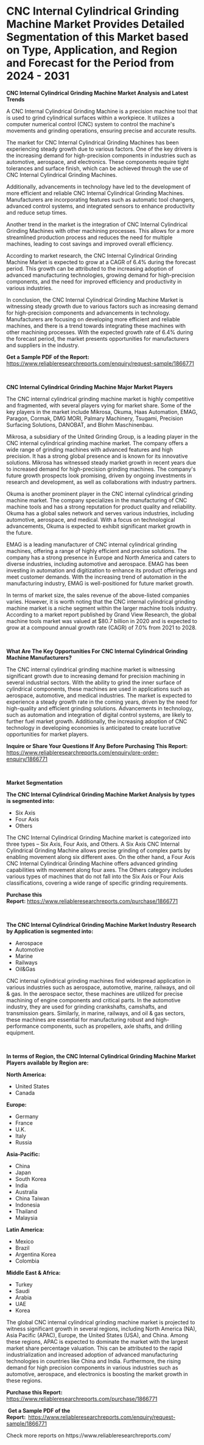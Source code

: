 <p><h1>CNC Internal Cylindrical Grinding Machine Market Provides Detailed Segmentation of this Market based on Type, Application, and Region and Forecast for the Period from 2024 - 2031</h1></p><p><strong>CNC Internal Cylindrical Grinding Machine Market Analysis and Latest Trends</strong></p>
<p><p>A CNC Internal Cylindrical Grinding Machine is a precision machine tool that is used to grind cylindrical surfaces within a workpiece. It utilizes a computer numerical control (CNC) system to control the machine's movements and grinding operations, ensuring precise and accurate results.</p><p>The market for CNC Internal Cylindrical Grinding Machines has been experiencing steady growth due to various factors. One of the key drivers is the increasing demand for high-precision components in industries such as automotive, aerospace, and electronics. These components require tight tolerances and surface finish, which can be achieved through the use of CNC Internal Cylindrical Grinding Machines.</p><p>Additionally, advancements in technology have led to the development of more efficient and reliable CNC Internal Cylindrical Grinding Machines. Manufacturers are incorporating features such as automatic tool changers, advanced control systems, and integrated sensors to enhance productivity and reduce setup times.</p><p>Another trend in the market is the integration of CNC Internal Cylindrical Grinding Machines with other machining processes. This allows for a more streamlined production process and reduces the need for multiple machines, leading to cost savings and improved overall efficiency.</p><p>According to market research, the CNC Internal Cylindrical Grinding Machine Market is expected to grow at a CAGR of 6.4% during the forecast period. This growth can be attributed to the increasing adoption of advanced manufacturing technologies, growing demand for high-precision components, and the need for improved efficiency and productivity in various industries.</p><p>In conclusion, the CNC Internal Cylindrical Grinding Machine Market is witnessing steady growth due to various factors such as increasing demand for high-precision components and advancements in technology. Manufacturers are focusing on developing more efficient and reliable machines, and there is a trend towards integrating these machines with other machining processes. With the expected growth rate of 6.4% during the forecast period, the market presents opportunities for manufacturers and suppliers in the industry.</p></p>
<p><strong>Get a Sample PDF of the Report:&nbsp;</strong> <a href="https://www.reliableresearchreports.com/enquiry/request-sample/1866771">https://www.reliableresearchreports.com/enquiry/request-sample/1866771</a></p>
<p>&nbsp;</p>
<p><strong>CNC Internal Cylindrical Grinding Machine Major Market Players</strong></p>
<p><p>The CNC internal cylindrical grinding machine market is highly competitive and fragmented, with several players vying for market share. Some of the key players in the market include Mikrosa, Okuma, Haas Automation, EMAG, Paragon, Cormak, DMG MORI, Palmary Machinery, Tsugami, Precision Surfacing Solutions, DANOBAT, and Blohm Maschinenbau.</p><p>Mikrosa, a subsidiary of the United Grinding Group, is a leading player in the CNC internal cylindrical grinding machine market. The company offers a wide range of grinding machines with advanced features and high precision. It has a strong global presence and is known for its innovative solutions. Mikrosa has witnessed steady market growth in recent years due to increased demand for high-precision grinding machines. The company's future growth prospects look promising, driven by ongoing investments in research and development, as well as collaborations with industry partners.</p><p>Okuma is another prominent player in the CNC internal cylindrical grinding machine market. The company specializes in the manufacturing of CNC machine tools and has a strong reputation for product quality and reliability. Okuma has a global sales network and serves various industries, including automotive, aerospace, and medical. With a focus on technological advancements, Okuma is expected to exhibit significant market growth in the future.</p><p>EMAG is a leading manufacturer of CNC internal cylindrical grinding machines, offering a range of highly efficient and precise solutions. The company has a strong presence in Europe and North America and caters to diverse industries, including automotive and aerospace. EMAG has been investing in automation and digitization to enhance its product offerings and meet customer demands. With the increasing trend of automation in the manufacturing industry, EMAG is well-positioned for future market growth.</p><p>In terms of market size, the sales revenue of the above-listed companies varies. However, it is worth noting that the CNC internal cylindrical grinding machine market is a niche segment within the larger machine tools industry. According to a market report published by Grand View Research, the global machine tools market was valued at $80.7 billion in 2020 and is expected to grow at a compound annual growth rate (CAGR) of 7.0% from 2021 to 2028.</p></p>
<p>&nbsp;</p>
<p><strong>What Are The Key Opportunities For CNC Internal Cylindrical Grinding Machine Manufacturers?</strong></p>
<p><p>The CNC internal cylindrical grinding machine market is witnessing significant growth due to increasing demand for precision machining in several industrial sectors. With the ability to grind the inner surface of cylindrical components, these machines are used in applications such as aerospace, automotive, and medical industries. The market is expected to experience a steady growth rate in the coming years, driven by the need for high-quality and efficient grinding solutions. Advancements in technology, such as automation and integration of digital control systems, are likely to further fuel market growth. Additionally, the increasing adoption of CNC technology in developing economies is anticipated to create lucrative opportunities for market players.</p></p>
<p><strong>Inquire or Share Your Questions If Any Before Purchasing This Report:</strong> <a href="https://www.reliableresearchreports.com/enquiry/pre-order-enquiry/1866771">https://www.reliableresearchreports.com/enquiry/pre-order-enquiry/1866771</a></p>
<p>&nbsp;</p>
<p><strong>Market Segmentation</strong></p>
<p><strong>The CNC Internal Cylindrical Grinding Machine Market Analysis by types is segmented into:</strong></p>
<p><ul><li>Six Axis</li><li>Four Axis</li><li>Others</li></ul></p>
<p><p>The CNC Internal Cylindrical Grinding Machine market is categorized into three types – Six Axis, Four Axis, and Others. A Six Axis CNC Internal Cylindrical Grinding Machine allows precise grinding of complex parts by enabling movement along six different axes. On the other hand, a Four Axis CNC Internal Cylindrical Grinding Machine offers advanced grinding capabilities with movement along four axes. The Others category includes various types of machines that do not fall into the Six Axis or Four Axis classifications, covering a wide range of specific grinding requirements.</p></p>
<p><strong>Purchase this Report:&nbsp;</strong><a href="https://www.reliableresearchreports.com/purchase/1866771">https://www.reliableresearchreports.com/purchase/1866771</a></p>
<p>&nbsp;</p>
<p><strong>The CNC Internal Cylindrical Grinding Machine Market Industry Research by Application is segmented into:</strong></p>
<p><ul><li>Aerospace</li><li>Automotive</li><li>Marine</li><li>Railways</li><li>Oil&Gas</li></ul></p>
<p><p>CNC internal cylindrical grinding machines find widespread application in various industries such as aerospace, automotive, marine, railways, and oil & gas. In the aerospace sector, these machines are utilized for precise machining of engine components and critical parts. In the automotive industry, they are used for grinding crankshafts, camshafts, and transmission gears. Similarly, in marine, railways, and oil & gas sectors, these machines are essential for manufacturing robust and high-performance components, such as propellers, axle shafts, and drilling equipment.</p></p>
<p>&nbsp;</p>
<p><strong>In terms of Region, the CNC Internal Cylindrical Grinding Machine Market Players available by Region are:</strong></p>
<p>
    <p> <strong> North America: </strong>
        <ul>
            <li>United States</li>
            <li>Canada</li>
        </ul>
        </p> 
    <p> <strong> Europe: </strong>
        <ul>
            <li>Germany</li>
            <li>France</li>
            <li>U.K.</li>
            <li>Italy</li>
            <li>Russia</li>
        </ul>
        </p> 
    <p> <strong> Asia-Pacific: </strong>
        <ul>
            <li>China</li>
            <li>Japan</li>
            <li>South Korea</li>
            <li>India</li>
            <li>Australia</li>
            <li>China Taiwan</li>
            <li>Indonesia</li>
            <li>Thailand</li>
            <li>Malaysia</li>
        </ul>
        </p> 
    <p> <strong> Latin America: </strong>
        <ul>
            <li>Mexico</li>
            <li>Brazil</li>
            <li>Argentina Korea</li>
            <li>Colombia</li>
        </ul>
        </p> 
    <p> <strong> Middle East & Africa: </strong>
        <ul>
            <li>Turkey</li>
            <li>Saudi</li>
            <li>Arabia</li>
            <li>UAE</li>
            <li>Korea</li>
        </ul>
    </p>
    </p>
<p><p>The global CNC internal cylindrical grinding machine market is projected to witness significant growth in several regions, including North America (NA), Asia Pacific (APAC), Europe, the United States (USA), and China. Among these regions, APAC is expected to dominate the market with the largest market share percentage valuation. This can be attributed to the rapid industrialization and increased adoption of advanced manufacturing technologies in countries like China and India. Furthermore, the rising demand for high precision components in various industries such as automotive, aerospace, and electronics is boosting the market growth in these regions.</p></p>
<p><strong>Purchase this Report: </strong><a href="https://www.reliableresearchreports.com/purchase/1866771">https://www.reliableresearchreports.com/purchase/1866771</a></p>
<p>&nbsp;<strong>Get a Sample PDF of the Report:&nbsp;&nbsp;</strong><a href="https://www.reliableresearchreports.com/enquiry/request-sample/1866771">https://www.reliableresearchreports.com/enquiry/request-sample/1866771</a></p>
<p><strong></strong></p>
<p>Check more reports on https://www.reliableresearchreports.com/</p>